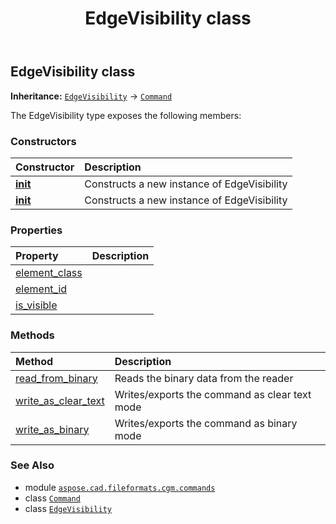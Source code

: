 ﻿---
title: EdgeVisibility class
second_title: Aspose.CAD for Python via .NET API References
description: 
type: docs
weight: 650
url: /python-net/aspose.cad.fileformats.cgm.commands/edgevisibility/
is_root: false
---

## EdgeVisibility class



**Inheritance:** [`EdgeVisibility`](/cad/python-net/aspose.cad.fileformats.cgm.commands/edgevisibility) → 
[`Command`](/cad/python-net/aspose.cad.fileformats.cgm.commands/command)



The EdgeVisibility type exposes the following members:

### Constructors
| Constructor | Description |
| :- | :- |
| [__init__](/cad/python-net/aspose.cad.fileformats.cgm.commands/edgevisibility/__init__/#aspose.cad.fileformats.cgm.CgmFile) | Constructs a new instance of EdgeVisibility |
| [__init__](/cad/python-net/aspose.cad.fileformats.cgm.commands/edgevisibility/__init__/#aspose.cad.fileformats.cgm.CgmFile-bool) | Constructs a new instance of EdgeVisibility |


### Properties
| Property | Description |
| :- | :- |
| [element_class](/cad/python-net/aspose.cad.fileformats.cgm.commands/edgevisibility/element_class) |  |
| [element_id](/cad/python-net/aspose.cad.fileformats.cgm.commands/edgevisibility/element_id) |  |
| [is_visible](/cad/python-net/aspose.cad.fileformats.cgm.commands/edgevisibility/is_visible) |  |


### Methods
| Method | Description |
| :- | :- |
| [read_from_binary](/cad/python-net/aspose.cad.fileformats.cgm.commands/edgevisibility/read_from_binary/#aspose.cad.fileformats.cgm.IBinaryReader) | Reads the binary data from the reader |
| [write_as_clear_text](/cad/python-net/aspose.cad.fileformats.cgm.commands/edgevisibility/write_as_clear_text/#aspose.cad.fileformats.cgm.IClearTextWriter) | Writes/exports the command as clear text mode |
| [write_as_binary](/cad/python-net/aspose.cad.fileformats.cgm.commands/edgevisibility/write_as_binary/#aspose.cad.fileformats.cgm.IBinaryWriter) | Writes/exports the command as binary mode |



### See Also
* module [`aspose.cad.fileformats.cgm.commands`](..)
* class [`Command`](/cad/python-net/aspose.cad.fileformats.cgm.commands/command)
* class [`EdgeVisibility`](/cad/python-net/aspose.cad.fileformats.cgm.commands/edgevisibility)
